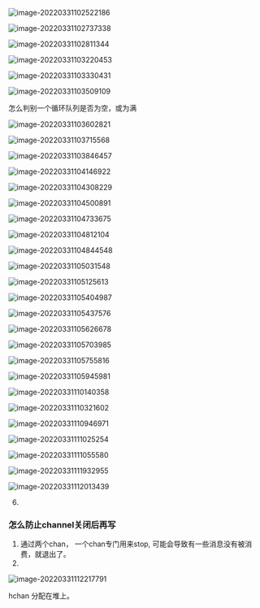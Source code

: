 ![image-20220331102522186](/Users/user/playground/share/nrookie.github.io/collections/go/xunlianying/runtime/image-20220331102522186.png)



![image-20220331102737338](/Users/user/playground/share/nrookie.github.io/collections/go/xunlianying/runtime/image-20220331102737338.png)





![image-20220331102811344](/Users/user/playground/share/nrookie.github.io/collections/go/xunlianying/runtime/image-20220331102811344.png)



![image-20220331103220453](/Users/user/playground/share/nrookie.github.io/collections/go/xunlianying/runtime/image-20220331103220453.png)



![image-20220331103330431](/Users/user/playground/share/nrookie.github.io/collections/go/xunlianying/runtime/image-20220331103330431.png)



![image-20220331103509109](/Users/user/playground/share/nrookie.github.io/collections/go/xunlianying/runtime/image-20220331103509109.png)

怎么判别一个循环队列是否为空，或为满

![image-20220331103602821](/Users/user/playground/share/nrookie.github.io/collections/go/xunlianying/runtime/image-20220331103602821.png)





![image-20220331103715568](/Users/user/playground/share/nrookie.github.io/collections/go/xunlianying/runtime/image-20220331103715568.png)



![image-20220331103846457](/Users/user/playground/share/nrookie.github.io/collections/go/xunlianying/runtime/image-20220331103846457.png)





![image-20220331104146922](/Users/user/playground/share/nrookie.github.io/collections/go/xunlianying/runtime/image-20220331104146922.png)



![image-20220331104308229](/Users/user/playground/share/nrookie.github.io/collections/go/xunlianying/runtime/image-20220331104308229.png)



![image-20220331104500891](/Users/user/playground/share/nrookie.github.io/collections/go/xunlianying/runtime/image-20220331104500891.png)



![image-20220331104733675](/Users/user/playground/share/nrookie.github.io/collections/go/xunlianying/runtime/image-20220331104733675.png)



![image-20220331104812104](/Users/user/playground/share/nrookie.github.io/collections/go/xunlianying/runtime/image-20220331104812104.png)



![image-20220331104844548](/Users/user/playground/share/nrookie.github.io/collections/go/xunlianying/runtime/image-20220331104844548.png)



![image-20220331105031548](/Users/user/playground/share/nrookie.github.io/collections/go/xunlianying/runtime/image-20220331105031548.png)



![image-20220331105125613](/Users/user/playground/share/nrookie.github.io/collections/go/xunlianying/runtime/image-20220331105125613.png)





![image-20220331105404987](/Users/user/playground/share/nrookie.github.io/collections/go/xunlianying/runtime/image-20220331105404987.png)



![image-20220331105437576](/Users/user/playground/share/nrookie.github.io/collections/go/xunlianying/runtime/image-20220331105437576.png)

![image-20220331105626678](/Users/user/playground/share/nrookie.github.io/collections/go/xunlianying/runtime/image-20220331105626678.png)



![image-20220331105703985](/Users/user/playground/share/nrookie.github.io/collections/go/xunlianying/runtime/image-20220331105703985.png)



![image-20220331105755816](/Users/user/playground/share/nrookie.github.io/collections/go/xunlianying/runtime/image-20220331105755816.png)



![image-20220331105945981](/Users/user/playground/share/nrookie.github.io/collections/go/xunlianying/runtime/image-20220331105945981.png)



![image-20220331110140358](/Users/user/playground/share/nrookie.github.io/collections/go/xunlianying/runtime/image-20220331110140358.png)



![image-20220331110321602](/Users/user/playground/share/nrookie.github.io/collections/go/xunlianying/runtime/image-20220331110321602.png)



![image-20220331110946971](/Users/user/playground/share/nrookie.github.io/collections/go/xunlianying/runtime/image-20220331110946971.png)





![image-20220331111025254](/Users/user/playground/share/nrookie.github.io/collections/go/xunlianying/runtime/image-20220331111025254.png)







![image-20220331111055580](/Users/user/playground/share/nrookie.github.io/collections/go/xunlianying/runtime/image-20220331111055580.png)







![image-20220331111932955](/Users/user/playground/share/nrookie.github.io/collections/go/xunlianying/runtime/image-20220331111932955.png)

![image-20220331112013439](/Users/user/playground/share/nrookie.github.io/collections/go/xunlianying/runtime/image-20220331112013439.png)



6.



### 怎么防止channel关闭后再写



1. 通过两个chan， 一个chan专门用来stop, 可能会导致有一些消息没有被消费，就退出了。
2. 





![image-20220331112217791](/Users/user/playground/share/nrookie.github.io/collections/go/xunlianying/runtime/image-20220331112217791.png)





hchan 分配在堆上。



